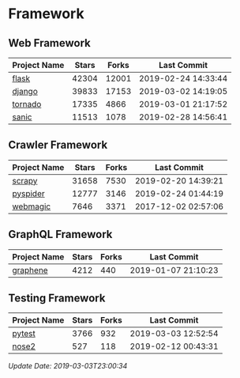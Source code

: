 # Framework

## Web Framework

| Project Name | Stars | Forks | Last Commit |
| ------------ | ----- | ----- | ----------- |
| [flask](https://github.com/pallets/flask) | 42304 | 12001 | 2019-02-24 14:33:44 |
| [django](https://github.com/django/django) | 39833 | 17153 | 2019-03-02 14:19:05 |
| [tornado](https://github.com/tornadoweb/tornado) | 17335 | 4866 | 2019-03-01 21:17:52 |
| [sanic](https://github.com/huge-success/sanic) | 11513 | 1078 | 2019-02-28 14:56:41 |

## Crawler Framework

| Project Name | Stars | Forks | Last Commit |
| ------------ | ----- | ----- | ----------- |
| [scrapy](https://github.com/scrapy/scrapy) | 31658 | 7530 | 2019-02-20 14:39:21 |
| [pyspider](https://github.com/binux/pyspider) | 12777 | 3146 | 2019-02-24 01:44:19 |
| [webmagic](https://github.com/code4craft/webmagic) | 7646 | 3371 | 2017-12-02 02:57:06 |

## GraphQL Framework

| Project Name | Stars | Forks | Last Commit |
| ------------ | ----- | ----- | ----------- |
| [graphene](https://github.com/graphql-python/graphene) | 4212 | 440 | 2019-01-07 21:10:23 |

## Testing Framework

| Project Name | Stars | Forks | Last Commit |
| ------------ | ----- | ----- | ----------- |
| [pytest](https://github.com/pytest-dev/pytest) | 3766 | 932 | 2019-03-03 12:52:54 |
| [nose2](https://github.com/nose-devs/nose2) | 527 | 118 | 2019-02-12 00:43:31 |

*Update Date: 2019-03-03T23:00:34*